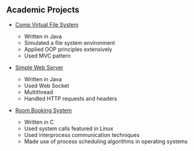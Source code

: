 ## Academic Projects

- [Comp Virtual File System](https://github.com/LammyLam/portfolio/tree/master/CompVirtualFileSystem)
    - Written in Java
    - Simulated a file system environment
    - Applied OOP principles extensively
    - Used MVC pattern

- [Simple Web Server](https://github.com/LammyLam/portfolio/tree/master/SimpleWebServer)
    - Written in Java
    - Used Web Socket
    - Multithread
    - Handled HTTP requests and headers

- [Room Booking System](https://github.com/LammyLam/portfolio/tree/master/RoomBookingManager)
    - Written in C
    - Used system calls featured in Linux
    - Used interprocess communication techniques
    - Made use of process scheduling algorithms in operating systems
